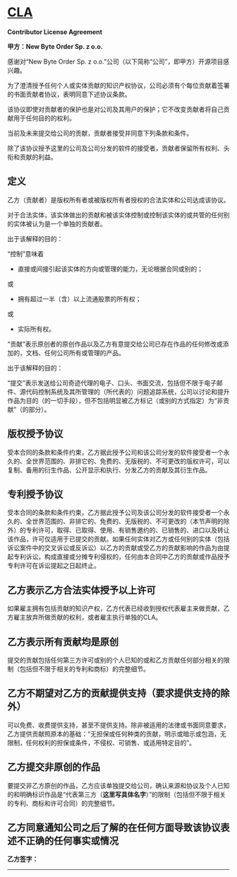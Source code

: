 # [CLA][0]
**Contributor License Agreement**

**甲方：New Byte Order Sp. z o.o.**

感谢对“New Byte Order Sp. z o.o.”公司（以下简称“公司”，即甲方）开源项目感兴趣。

为了澄清授予任何个人或实体贡献的知识产权协议，公司必须有个每位贡献着签署的书面贡献者协议，表明同意下述协议条款。

该协议即使对贡献者的保护也是对公司及其用户的保护；它不改变贡献者将自己贡献用于任何目的的权利。

当前及未来提交给公司的贡献，贡献者接受并同意下列条款和条件。

除了该协议授予这里的公司及公司分发的软件的接受者，贡献者保留所有权利、头衔和贡献的利益。

## 定义
乙方（贡献者）是版权所有者或被版权所有者授权的合法实体和公司达成该协议。

对于合法实体，该实体做出的贡献和被该实体控制或控制该实体的或共管的任何别的实体被认为是一个单独的贡献者。

出于该解释的目的：

“控制”意味着

- 直接或间接引起该实体的方向或管理的能力，无论根据合同或别的；

或

- 拥有超过一半（含）以上流通股票的所有权；

或

- 实际所有权。

“贡献”表示原创者的原创作品以及乙方有意提交给公司已存在作品的任何修改或添加的，文档、任何公司所有或管理的产品。

出于该解释的目的：

“提交”表示发送给公司奇迹代理的电子、口头、书面交流，包括但不限于电子邮件、源代码控制系统及其所管理的（所代表的）问题追踪系统，公司以讨论和提升作品为目的（的一切手段），但不包括明显被乙方标记（或别的方式指定）为“非贡献”（的部分）。

## 版权授予协议
受本合同的条款和条件约束，乙方据此授予公司和该公司分发的软件接受者一个永久的、全世界范围的、非排它的、免费的、无版税的、不可更改的版权许可，可以复制、备用的衍生作品、公开显示和执行、分发乙方的贡献及其衍生作品。

## 专利授予协议
受本合同的条款和条件约束，乙方据此授予公司及该公司分发的软件接受者一个永久的、全世界范围的、非排它的、免费的、无版税的、不可更改的（本节声明的除外）的专利许可，取得、已取得、使用、有销售邀约的、已销售的、进口以及转让该作品，许可仅适用于已提交的贡献。如果任何实体对乙方或任何别的实体（包括诉讼案件中的交叉诉讼或反诉讼）以乙方的贡献或受乙方的贡献影响的作品为由提起专利诉讼，构成直接或分摊专利侵权的，任何由本合同中乙方的贡献或作品授予专利许可在诉讼提起之日起终止。

## 乙方表示乙方合法实体授予以上许可
如果雇主拥有包括贡献的知识产权，乙方代表已经收到授权代表雇主来做贡献，乙方雇主放弃所做贡献的权利，或者雇主执行单独的CLA。

## 乙方表示所有贡献均是原创
提交的贡献包括任何第三方许可或别的个人已知的或和乙方贡献任何部分相关的限制（包括但不限于相关的专利和商标）的完整细节。

## 乙方不期望对乙方的贡献提供支持（要求提供支持的除外）
可以免费、收费提供支持，甚至不提供支持。除非被适用的法律或书面同意要求，乙方提供贡献照原本的基础：“无担保或任何种类的贡献，明示或暗示或包涵，无限制，任何权利的担保或条件，不侵权、可销售、或适用特定目的”。

## 乙方提交非原创的作品
要提交非乙方原创的作品，乙方应该单独提交给公司，确认来源和协议及个人已知的和明确标识作品是“代表第三方（**这里写具体名字**）”的限制（包括但不限于相关的专利、商标和许可合同）的完整细节。

## 乙方同意通知公司之后了解的在任何方面导致该协议表述不正确的任何事实或情况

**乙方签字：**

---
[0]:https://cla-assistant.io/luna/luna-book
